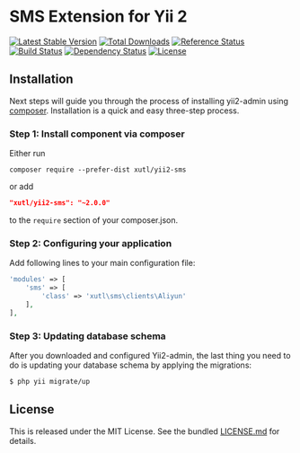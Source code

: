 # SMS Extension for Yii 2


[![Latest Stable Version](https://poser.pugx.org/xutl/yii2-sms/v/stable.png)](https://packagist.org/packages/xutl/yii2-sms)
[![Total Downloads](https://poser.pugx.org/xutl/yii2-sms/downloads.png)](https://packagist.org/packages/xutl/yii2-sms)
[![Reference Status](https://www.versioneye.com/php/xutl:yii2-sms/reference_badge.svg)](https://www.versioneye.com/php/xutl:yii2-sms/references)
[![Build Status](https://img.shields.io/travis/xutl/yii2-sms.svg)](http://travis-ci.org/xutl/yii2-sms)
[![Dependency Status](https://www.versioneye.com/php/xutl:yii2-sms/dev-master/badge.png)](https://www.versioneye.com/php/xutl:yii2-sms/dev-master)
[![License](https://poser.pugx.org/xutl/yii2-sms/license.svg)](https://packagist.org/packages/xutl/yii2-sms)


Installation
------------

Next steps will guide you through the process of installing yii2-admin using [composer](http://getcomposer.org/download/). Installation is a quick and easy three-step process.

### Step 1: Install component via composer

Either run

```
composer require --prefer-dist xutl/yii2-sms
```

or add

```json
"xutl/yii2-sms": "~2.0.0"
```

to the `require` section of your composer.json.

### Step 2: Configuring your application

Add following lines to your main configuration file:

```php
'modules' => [
    'sms' => [
        'class' => 'xutl\sms\clients\Aliyun'   
    ],
],
```

### Step 3: Updating database schema

After you downloaded and configured Yii2-admin, the last thing you need to do is updating your database schema by applying the migrations:

```bash
$ php yii migrate/up 
```

## License

This is released under the MIT License. See the bundled [LICENSE.md](LICENSE.md)
for details.